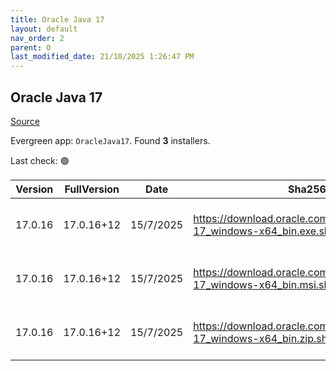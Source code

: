 ```yaml
---
title: Oracle Java 17
layout: default
nav_order: 2
parent: O
last_modified_date: 21/10/2025 1:26:47 PM
---
```


## Oracle Java 17

[Source](https://www.oracle.com/java/technologies/downloads/#java17)

Evergreen app: `OracleJava17`. Found **3** installers.

Last check: 🟢

| Version | FullVersion | Date      | Sha256                                                                       | Type | URI                                                                                                                                            |
| ------- | ----------- | --------- | ---------------------------------------------------------------------------- | ---- | ---------------------------------------------------------------------------------------------------------------------------------------------- |
| 17.0.16 | 17.0.16+12  | 15/7/2025 | https://download.oracle.com/java/17/latest/jdk-17_windows-x64_bin.exe.sha256 | exe  | [https://download.oracle.com/java/17/latest/jdk-17_windows-x64_bin.exe](https://download.oracle.com/java/17/latest/jdk-17_windows-x64_bin.exe) |
| 17.0.16 | 17.0.16+12  | 15/7/2025 | https://download.oracle.com/java/17/latest/jdk-17_windows-x64_bin.msi.sha256 | msi  | [https://download.oracle.com/java/17/latest/jdk-17_windows-x64_bin.msi](https://download.oracle.com/java/17/latest/jdk-17_windows-x64_bin.msi) |
| 17.0.16 | 17.0.16+12  | 15/7/2025 | https://download.oracle.com/java/17/latest/jdk-17_windows-x64_bin.zip.sha256 | zip  | [https://download.oracle.com/java/17/latest/jdk-17_windows-x64_bin.zip](https://download.oracle.com/java/17/latest/jdk-17_windows-x64_bin.zip) |
